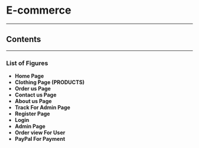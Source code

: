 # E-commerce
---
## Contents
***
### List of Figures

- **Home Page**
- **Clothing Page (PRODUCTS)**
- **Order us Page**
- **Contact us Page**
- **About us Page**
- **Track For Admin Page**
- **Register Page**
- **Login**
- **Admin Page**
- **Order view For User**
- **PayPal For Payment**
